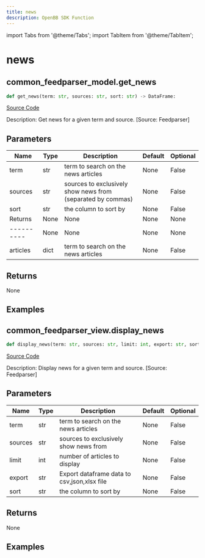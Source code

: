 ```yaml
---
title: news
description: OpenBB SDK Function
---
```


import Tabs from '@theme/Tabs';
import TabItem from '@theme/TabItem';

# news

<Tabs>
<TabItem value="model" label="Model" default>

## common_feedparser_model.get_news

```python title='openbb_terminal/common/feedparser_model.py'
def get_news(term: str, sources: str, sort: str) -> DataFrame:
```
[Source Code](https://github.com/OpenBB-finance/OpenBBTerminal/tree/main/openbb_terminal/common/feedparser_model.py#L13)

Description: Get news for a given term and source. [Source: Feedparser]

## Parameters

| Name | Type | Description | Default | Optional |
| ---- | ---- | ----------- | ------- | -------- |
| term | str | term to search on the news articles | None | False |
| sources | str | sources to exclusively show news from (separated by commas) | None | False |
| sort | str | the column to sort by | None | False |
| Returns | None | None | None | None |
| ---------- | None | None | None | None |
| articles | dict | term to search on the news articles | None | False |

## Returns

None

## Examples



</TabItem>
<TabItem value="view" label="View">

## common_feedparser_view.display_news

```python title='openbb_terminal/common/feedparser_view.py'
def display_news(term: str, sources: str, limit: int, export: str, sort: str) -> None:
```
[Source Code](https://github.com/OpenBB-finance/OpenBBTerminal/tree/main/openbb_terminal/common/feedparser_view.py#L16)

Description: Display news for a given term and source. [Source: Feedparser]

## Parameters

| Name | Type | Description | Default | Optional |
| ---- | ---- | ----------- | ------- | -------- |
| term | str | term to search on the news articles | None | False |
| sources | str | sources to exclusively show news from | None | False |
| limit | int | number of articles to display | None | False |
| export | str | Export dataframe data to csv,json,xlsx file | None | False |
| sort | str | the column to sort by | None | False |

## Returns

None

## Examples



</TabItem>
</Tabs>